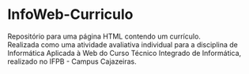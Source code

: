 # InfoWeb-Curriculo
Repositório para uma página HTML contendo um currículo. </br> 
Realizada como uma atividade avaliativa individual para a disciplina de Informática Aplicada à Web do Curso Técnico Integrado de Informática, realizado no IFPB - Campus Cajazeiras.
